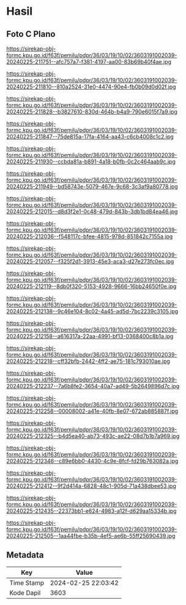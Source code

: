 # Hasil

## Foto C Plano

https://sirekap-obj-formc.kpu.go.id/f63f/pemilu/pdpr/36/03/19/10/02/3603191002039-20240225-211751--afc757a7-f381-4197-aa00-83b69b40f4ae.jpg

https://sirekap-obj-formc.kpu.go.id/f63f/pemilu/pdpr/36/03/19/10/02/3603191002039-20240225-211810--810a2524-31e0-4474-90e4-fb0b09d0d02f.jpg

https://sirekap-obj-formc.kpu.go.id/f63f/pemilu/pdpr/36/03/19/10/02/3603191002039-20240225-211828--b3827610-830d-464b-b4a9-790e6015f7a9.jpg

https://sirekap-obj-formc.kpu.go.id/f63f/pemilu/pdpr/36/03/19/10/02/3603191002039-20240225-211847--75de815a-17fa-4164-aa43-c6cb4008c1c2.jpg

https://sirekap-obj-formc.kpu.go.id/f63f/pemilu/pdpr/36/03/19/10/02/3603191002039-20240225-211930--ccbda81a-b891-4a18-b0fb-0c2c464aab9c.jpg

https://sirekap-obj-formc.kpu.go.id/f63f/pemilu/pdpr/36/03/19/10/02/3603191002039-20240225-211949--bd58743e-5079-467e-9c68-3c3af9a80778.jpg

https://sirekap-obj-formc.kpu.go.id/f63f/pemilu/pdpr/36/03/19/10/02/3603191002039-20240225-212015--d8d3f2e1-0c48-479d-843b-3db1bd84ea46.jpg

https://sirekap-obj-formc.kpu.go.id/f63f/pemilu/pdpr/36/03/19/10/02/3603191002039-20240225-212036--f548117c-bfee-4815-978d-851842c7155a.jpg

https://sirekap-obj-formc.kpu.go.id/f63f/pemilu/pdpr/36/03/19/10/02/3603191002039-20240225-212057--f325f2d1-3913-45e3-aca3-d27e273fc0ec.jpg

https://sirekap-obj-formc.kpu.go.id/f63f/pemilu/pdpr/36/03/19/10/02/3603191002039-20240225-212119--8db0f320-5153-4928-9666-16bb24650f0e.jpg

https://sirekap-obj-formc.kpu.go.id/f63f/pemilu/pdpr/36/03/19/10/02/3603191002039-20240225-212138--9c46e104-8c02-4a45-ad5d-7bc2239c3105.jpg

https://sirekap-obj-formc.kpu.go.id/f63f/pemilu/pdpr/36/03/19/10/02/3603191002039-20240225-212158--a616317a-22aa-4991-bf13-0368400c8b1a.jpg

https://sirekap-obj-formc.kpu.go.id/f63f/pemilu/pdpr/36/03/19/10/02/3603191002039-20240225-212218--cff32bfb-2442-4ff2-ae75-181c793010ae.jpg

https://sirekap-obj-formc.kpu.go.id/f63f/pemilu/pdpr/36/03/19/10/02/3603191002039-20240225-212237--7a6b8fe2-3654-40a7-ad49-5b2649896d7c.jpg

https://sirekap-obj-formc.kpu.go.id/f63f/pemilu/pdpr/36/03/19/10/02/3603191002039-20240225-212258--00008002-a41e-40fb-8e07-672ab885887f.jpg

https://sirekap-obj-formc.kpu.go.id/f63f/pemilu/pdpr/36/03/19/10/02/3603191002039-20240225-212325--b4d5ea40-ab73-493c-ae22-08d7b1b7a969.jpg

https://sirekap-obj-formc.kpu.go.id/f63f/pemilu/pdpr/36/03/19/10/02/3603191002039-20240225-212346--c89e6bb0-4430-4c9e-8fcf-fd29b763082a.jpg

https://sirekap-obj-formc.kpu.go.id/f63f/pemilu/pdpr/36/03/19/10/02/3603191002039-20240225-212412--9f2d414a-6828-48c1-905d-71a438dbee53.jpg

https://sirekap-obj-formc.kpu.go.id/f63f/pemilu/pdpr/36/03/19/10/02/3603191002039-20240225-212435--22373bb1-e624-4983-a12f-d629aa15334b.jpg

https://sirekap-obj-formc.kpu.go.id/f63f/pemilu/pdpr/36/03/19/10/02/3603191002039-20240225-212505--1aa44fbe-b35b-4ef5-ae6b-55ff25690439.jpg


## Metadata

| Key        | Value               |
| ---------- | ------------------- |
| Time Stamp | 2024-02-25 22:03:42 |
| Kode Dapil | 3603                |



